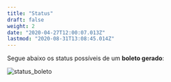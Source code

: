 ```yaml
---
title: "Status"
draft: false
weight: 2
date: "2020-04-27T12:00:07.013Z"
lastmod: "2020-08-31T13:08:45.014Z"
---
```

Segue abaixo os status possíveis de um **boleto gerado**: 

![status_boleto](/docs/referencia-da-api/emissao-de-boletos/status/status_do_boleto.PNG)
